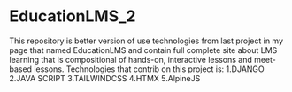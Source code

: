 # EducationLMS_2
This repository is better version of use technologies from last project in my page that named EducationLMS and contain full complete site about LMS learning that is compositional of hands-on, interactive lessons and meet-based lessons.
Technologies that contrib on this project is: 1.DJANGO 2.JAVA SCRIPT 3.TAILWINDCSS 4.HTMX 5.AlpineJS

